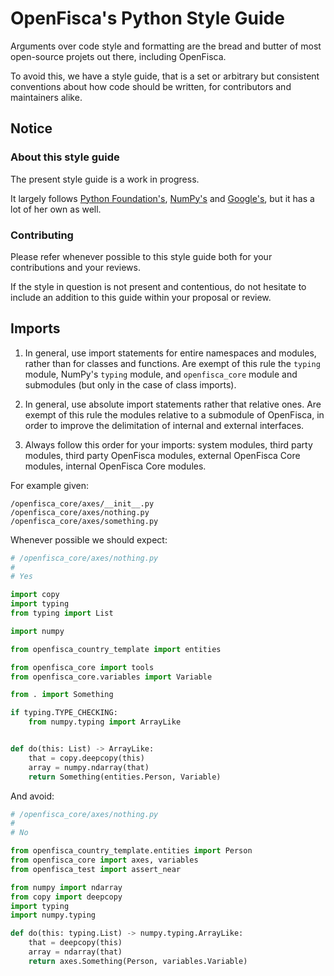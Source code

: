 # OpenFisca's Python Style Guide

Arguments over code style and formatting are the bread and butter of most open-source projets out there, including OpenFisca.

To avoid this, we have a style guide, that is a set or arbitrary but consistent conventions about how code should be written, for contributors and maintainers alike.

## Notice

### About this style guide

The present style guide is a work in progress.

It largely follows [Python Foundation's](https://www.python.org/dev/peps/pep-0008/), [NumPy's](https://numpydoc.readthedocs.io/en/latest/format.html) and [Google's](https://google.github.io/styleguide/pyguide.html), but it has a lot of her own as well.

### Contributing

Please refer whenever possible to this style guide both for your contributions and your reviews.

If the style in question is not present and contentious, do not hesitate to include an addition to this guide within your proposal or review.

## Imports

1. In general, use import statements for entire namespaces and modules, rather than for classes and functions. Are exempt of this rule the `typing` module, NumPy's `typing` module, and `openfisca_core` module and submodules (but only in the case of class imports).

2. In general, use absolute import statements rather that relative ones. Are exempt of this rule the modules relative to a submodule of OpenFisca, in order to improve the delimitation of internal and external interfaces.

3. Always follow this order for your imports: system modules, third party modules, third party OpenFisca modules, external OpenFisca Core modules, internal OpenFisca Core modules.

For example given:

```
/openfisca_core/axes/__init__.py
/openfisca_core/axes/nothing.py
/openfisca_core/axes/something.py
```

Whenever possible we should expect:

```python
# /openfisca_core/axes/nothing.py
#
# Yes

import copy
import typing
from typing import List

import numpy

from openfisca_country_template import entities

from openfisca_core import tools
from openfisca_core.variables import Variable

from . import Something

if typing.TYPE_CHECKING:
    from numpy.typing import ArrayLike


def do(this: List) -> ArrayLike:
    that = copy.deepcopy(this)
    array = numpy.ndarray(that)
    return Something(entities.Person, Variable)
```

And avoid:

```python
# /openfisca_core/axes/nothing.py
#
# No

from openfisca_country_template.entities import Person
from openfisca_core import axes, variables
from openfisca_test import assert_near

from numpy import ndarray
from copy import deepcopy
import typing
import numpy.typing

def do(this: typing.List) -> numpy.typing.ArrayLike:
    that = deepcopy(this)
    array = ndarray(that)
    return axes.Something(Person, variables.Variable)
```
